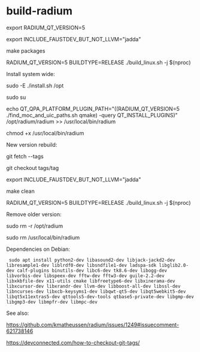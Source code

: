 # build-radium

export RADIUM_QT_VERSION=5 

export INCLUDE_FAUSTDEV_BUT_NOT_LLVM="jadda"

make packages

RADIUM_QT_VERSION=5 BUILDTYPE=RELEASE ./build_linux.sh -j $(nproc)



Install system wide:

sudo -E ./install.sh /opt

sudo su

echo QT_QPA_PLATFORM_PLUGIN_PATH="$($(RADIUM_QT_VERSION=5 ./find_moc_and_uic_paths.sh qmake) -query QT_INSTALL_PLUGINS)" /opt/radium/radium >> /usr/local/bin/radium

chmod +x /usr/local/bin/radium

New version rebuild:

git fetch --tags

git checkout tags/tag

export INCLUDE_FAUSTDEV_BUT_NOT_LLVM="jadda"

make clean

RADIUM_QT_VERSION=5 BUILDTYPE=RELEASE ./build_linux.sh -j $(nproc)


Remove older version:

sudo rm -r /opt/radium

sudo rm /usr/local/bin/radium


Dependencies on Debian:

`
sudo apt install python2-dev libasound2-dev libjack-jackd2-dev libresample1-dev liblrdf0-dev libsndfile1-dev ladspa-sdk libglib2.0-dev calf-plugins binutils-dev libc6-dev tk8.6-dev libogg-dev libvorbis-dev libspeex-dev fftw-dev fftw3-dev guile-2.2-dev libxkbfile-dev x11-utils cmake libfreetype6-dev libxinerama-dev libxcursor-dev libxrandr-dev llvm-dev libboost-all-dev libssl-dev libncurses-dev libxcb-keysyms1-dev libqwt-qt5-dev libqt5webkit5-dev libqt5x11extras5-dev qttools5-dev-tools qtbase5-private-dev libgmp-dev libgmp3-dev libmpfr-dev libmpc-dev`



See also:

https://github.com/kmatheussen/radium/issues/1249#issuecomment-621738146

https://devconnected.com/how-to-checkout-git-tags/
